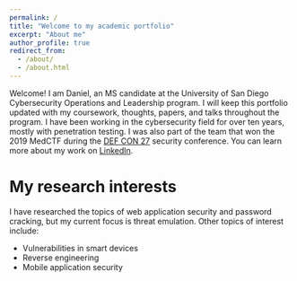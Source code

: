 ```yaml
---
permalink: /
title: "Welcome to my academic portfolio"
excerpt: "About me"
author_profile: true
redirect_from:
  - /about/
  - /about.html
---
```


Welcome! I am Daniel, an MS candidate at the University of San Diego Cybersecurity Operations and Leadership program. I will keep this portfolio updated with my coursework, thoughts, papers, and talks throughout the program. I have been working in the cybersecurity field for over ten years, mostly with penetration testing. I was also part of the team that won the 2019 MedCTF during the [DEF CON 27](https://www.defcon.org/) security conference. You can learn more about my work on [LinkedIn](https://www.linkedin.com/in/danielcmarques/).  

My research interests
======
I have researched the topics of web application security and password cracking, but my current focus is threat emulation. Other topics of interest include:
* Vulnerabilities in smart devices
* Reverse engineering
* Mobile application security   
